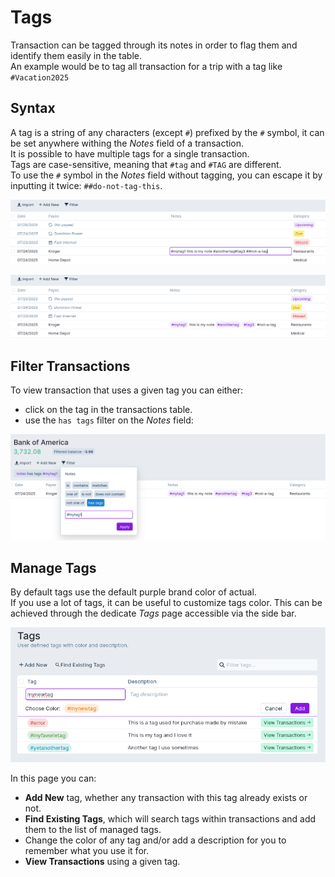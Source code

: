 # Tags

Transaction can be tagged through its notes in order to flag them and identify them easily in the table.  
An example would be to tag all transaction for a trip with a tag like `#Vacation2025`

## Syntax

A tag is a string of any characters (except `#`) prefixed by the `#` symbol, it can be set anywhere withing the *Notes* field of a transaction.  
It is possible to have multiple tags for a single transaction.  
Tags are case-sensitive, meaning that `#tag` and `#TAG` are different.  
To use the `#` symbol in the *Notes* field without tagging, you can escape it by inputting it twice: `##do-not-tag-this`.

![](/static/img/tags/input.png)

![](/static/img/tags/input-result.png)

## Filter Transactions

To view transaction that uses a given tag you can either:
- click on the tag in the transactions table.
- use the `has tags` filter on the *Notes* field:

![](/static/img/tags/filter.png)



## Manage Tags

By default tags use the default purple brand color of actual.  
If you use a lot of tags, it can be useful to customize tags color. This can be achieved through the dedicate *Tags* page accessible via the side bar.

![](/static/img/tags/manage.png)

In this page you can:
- **Add New** tag, whether any transaction with this tag already exists or not.
- **Find Existing Tags**, which will search tags within transactions and add them to the list of managed tags.
- Change the color of any tag and/or add a description for you to remember what you use it for.
- **View Transactions** using a given tag.
